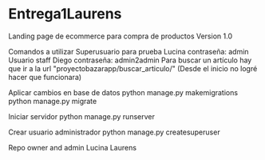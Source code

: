 # Entrega1Laurens

Landing page de ecommerce para compra de productos
Version 1.0

Comandos a utilizar
Superusuario para prueba Lucina contraseña: admin
Usuario staff Diego contraseña: admin2admin
Para buscar un artículo hay que ir a la url "proyectobazarapp/buscar_articulo/" (Desde el inicio no logré hacer que funcionara)

Aplicar cambios en base de datos
python manage.py makemigrations
python manage.py migrate

Iniciar servidor
python manage.py runserver

Crear usuario administrador
python manage.py createsuperuser

Repo owner and admin
Lucina Laurens